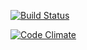 [![Build Status](https://travis-ci.org/tieSari/Ruby.png)](https://travis-ci.org/tieSari/Ruby)

[![Code Climate](https://codeclimate.com/github/tieSari/Ruby.png)](https://codeclimate.com/github/tieSari/Ruby)
